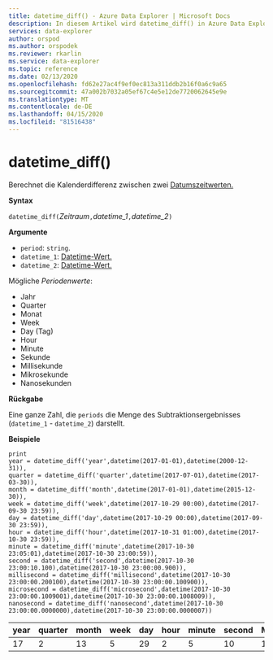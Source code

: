 ```yaml
---
title: datetime_diff() - Azure Data Explorer | Microsoft Docs
description: In diesem Artikel wird datetime_diff() in Azure Data Explorer beschrieben.
services: data-explorer
author: orspod
ms.author: orspodek
ms.reviewer: rkarlin
ms.service: data-explorer
ms.topic: reference
ms.date: 02/13/2020
ms.openlocfilehash: fd62e27ac4f9ef0ec813a311ddb2b16f0a6c9a65
ms.sourcegitcommit: 47a002b7032a05ef67c4e5e12de7720062645e9e
ms.translationtype: MT
ms.contentlocale: de-DE
ms.lasthandoff: 04/15/2020
ms.locfileid: "81516438"
---
```

# <a name="datetime_diff"></a>datetime_diff()

Berechnet die Kalenderdifferenz zwischen zwei [Datumszeitwerten.](./scalar-data-types/datetime.md)

**Syntax**

`datetime_diff(`*Zeitraum*`,`*datetime_1*`,`*datetime_2*`)`

**Argumente**

* `period`: `string`. 
* `datetime_1`: [Datetime-Wert.](./scalar-data-types/datetime.md)
* `datetime_2`: [Datetime-Wert.](./scalar-data-types/datetime.md)

Mögliche *Periodenwerte*: 
- Jahr
- Quarter
- Monat
- Week
- Day (Tag)
- Hour
- Minute
- Sekunde
- Millisekunde
- Mikrosekunde
- Nanosekunden

**Rückgabe**

Eine ganze Zahl, die `periods` die Menge des Subtraktionsergebnisses (`datetime_1` - `datetime_2`) darstellt.

**Beispiele**

```kusto
print
year = datetime_diff('year',datetime(2017-01-01),datetime(2000-12-31)),
quarter = datetime_diff('quarter',datetime(2017-07-01),datetime(2017-03-30)),
month = datetime_diff('month',datetime(2017-01-01),datetime(2015-12-30)),
week = datetime_diff('week',datetime(2017-10-29 00:00),datetime(2017-09-30 23:59)),
day = datetime_diff('day',datetime(2017-10-29 00:00),datetime(2017-09-30 23:59)),
hour = datetime_diff('hour',datetime(2017-10-31 01:00),datetime(2017-10-30 23:59)),
minute = datetime_diff('minute',datetime(2017-10-30 23:05:01),datetime(2017-10-30 23:00:59)),
second = datetime_diff('second',datetime(2017-10-30 23:00:10.100),datetime(2017-10-30 23:00:00.900)),
millisecond = datetime_diff('millisecond',datetime(2017-10-30 23:00:00.200100),datetime(2017-10-30 23:00:00.100900)),
microsecond = datetime_diff('microsecond',datetime(2017-10-30 23:00:00.1009001),datetime(2017-10-30 23:00:00.1008009)),
nanosecond = datetime_diff('nanosecond',datetime(2017-10-30 23:00:00.0000000),datetime(2017-10-30 23:00:00.0000007))
```

|year|quarter|month|week|day|hour|minute|second|Millisekunde|Mikrosekunde|Nanosekunde|
|---|---|---|---|---|---|---|---|---|---|---|
|17|2|13|5|29|2|5|10|100|100|-700|



